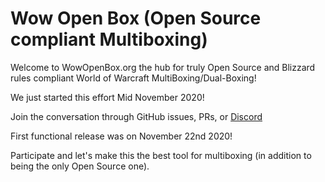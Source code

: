 # Wow Open Box (Open Source compliant Multiboxing)

Welcome to WowOpenBox.org the hub for truly Open Source and Blizzard rules compliant World of Warcraft MultiBoxing/Dual-Boxing!

We just started this effort Mid November 2020!

Join the conversation through GitHub issues, PRs, or [Discord](https://discord.gg/SMGvEeb)

First functional release was on November 22nd 2020!

Participate and let's make this the best tool for multiboxing (in addition to being the only Open Source one).

